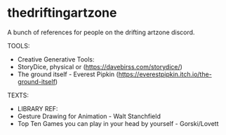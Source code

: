 # thedriftingartzone
A bunch of references for people on the drifting artzone discord.
 <br />

TOOLS:  <br />
 * Creative Generative Tools: <br />
  *  StoryDice, physical or (https://davebirss.com/storydice/) <br />
   * The ground itself - Everest Pipkin (https://everestpipkin.itch.io/the-ground-itself) <br />
    

TEXTS: <br />
 * LIBRARY REF: <br />
  *  Gesture Drawing for Animation - Walt Stanchfield <br />
   * Top Ten Games you can play in your head by yourself - Gorski/Lovett <br />
